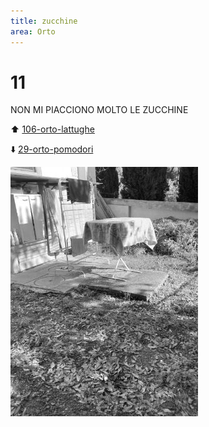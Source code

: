 ```yaml
---
title: zucchine
area: Orto
---
```

# 11
NON MI PIACCIONO MOLTO LE ZUCCHINE

⬆️ [106-orto-lattughe](106-orto-lattughe.md)

⬇️  [29-orto-pomodori](29-orto-pomodori.md)

![foto_32](../_assets/preview/foto_32.jpg)